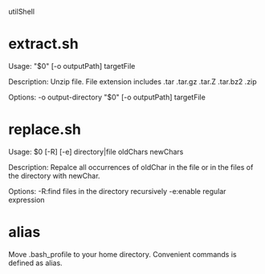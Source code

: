 utilShell

# extract.sh

Usage:
  "$0" [-o outputPath] targetFile

Description:
  Unzip file.
  File extension includes .tar .tar.gz .tar.Z .tar.bz2 .zip 

Options:
  -o  output-directory
  "$0" [-o outputPath] targetFile


# replace.sh

Usage:
  $0 [-R] [-e] directory|file oldChars newChars

Description:
  Repalce all occurrences of oldChar in the file or in the files of the directory with newChar.

Options:
  -R:find files in the directory recursively
  -e:enable regular expression


# alias

Move .bash_profile to your home directory.
Convenient commands is defined as alias.


